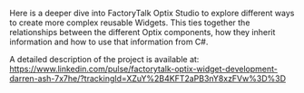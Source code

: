 Here is a deeper dive into FactoryTalk Optix Studio to explore different ways to create more complex reusable Widgets. This ties together the relationships between the different Optix components, how they inherit information and how to use that information from C#.

A detailed description of the project is available at:
https://www.linkedin.com/pulse/factorytalk-optix-widget-development-darren-ash-7x7he/?trackingId=XZuY%2B4KFT2aPB3nY8xzFVw%3D%3D

